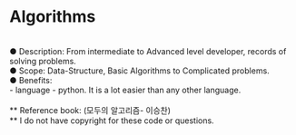 # Algorithms
<br>
● Description: From intermediate to Advanced level developer, records of solving problems.<br>
● Scope: Data-Structure, Basic Algorithms to Complicated problems. <br>
● Benefits: <br>
- language - python. It is a lot easier than any other language.<br>
<br>
** Reference book: (모두의 알고리즘- 이승찬) <br>
** I do not have copyright for these code or questions. <br>
